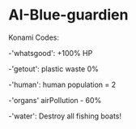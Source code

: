 # AI-Blue-guardien

Konami Codes:

-'whatsgood': +100% HP

-'getout': plastic waste 0%

-'human': human population = 2

-'organs' airPollution - 60%

-'water': Destroy all fishing boats!

